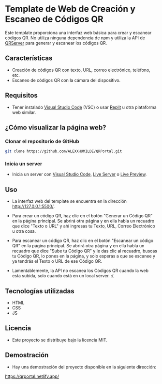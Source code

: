 # Template de Web de Creación y Escaneo de Códigos QR

Este template proporciona una interfaz web básica para crear y escanear códigos QR. No utiliza ninguna dependencia de npm y utiliza la API de [QRServer](https://api.qrserver.com/) para generar y escanear los códigos QR.

## Características

- Creación de códigos QR con texto, URL, correo electrónico, teléfono, etc.
- Escaneo de códigos QR con la cámara del dispositivo.

## Requisitos

- Tener instalado [Visual Studio Code](https://code.visualstudio.com/) (VSC) o usar [Replit](https://replit.com/) u otra plataforma web similar.

## ¿Cómo visualizar la página web?

### Clonar el repositorio de GitHub

```bash
git clone https://github.com/ALEXXHUMILDE/QRPortal.git
```

### Inicia un server
- Inicia un server con [Visual Studio Code](https://code.visualstudio.com/), [Live Server](https://marketplace.visualstudio.com/items?itemName=ritwickdey.LiveServer) o [Live Preview](https://marketplace.visualstudio.com/items?itemName=ms-vscode.live-server).

## Uso
- La interfaz web del template se encuentra en la dirección http://127.0.0.1:5500/.

- Para crear un código QR, haz clic en el botón "Generar un Código QR" en la página principal. Se abrirá otra página y en ella habla un recuadro que dice "Texto o URL" y ahí ingresas tu Texto, URL, Correo Electrónico u otra cosa.

- Para escanear un código QR, haz clic en el botón "Escanear un código QR" en la página principal. Se abrirá otra página y en ella habla un recuadro que dice "Sube tu Código QR" y le das clic al recuadro, buscas tu Código QR, lo pones en la página, y solo esperas a que se escanee y ya tendrás el Texto o URL de ese Código QR.

- Lamentablemente, la API no escanea los Códigos QR cuando la web esta subida, solo cuando está en un local server. :(

## Tecnologías utilizadas

- HTML
- CSS
- JS

## Licencia 

- Este proyecto se distribuye bajo la licencia MIT. 

## Demostración

- Hay una demostración del proyecto disponible en la siguiente dirección:

https://qrportal.netlify.app/
